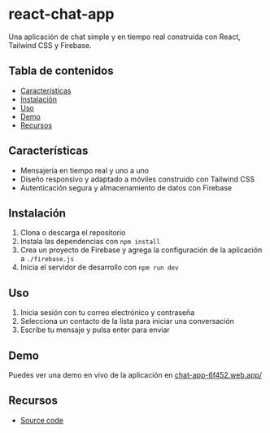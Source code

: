 # react-chat-app

Una aplicación de chat simple y en tiempo real construida con React, Tailwind CSS y Firebase.

## Tabla de contenidos

- [Características](#características)
- [Instalación](#instalación)
- [Uso](#uso)
- [Demo](#demo)
- [Recursos](#recursos)

## Características

- Mensajería en tiempo real y uno a uno
- Diseño responsivo y adaptado a móviles construido con Tailwind CSS
- Autenticación segura y almacenamiento de datos con Firebase

## Instalación

1. Clona o descarga el repositorio
2. Instala las dependencias con `npm install`
3. Crea un proyecto de Firebase y agrega la configuración de la aplicación a `./firebase.js`
4. Inicia el servidor de desarrollo con `npm run dev`

## Uso

1. Inicia sesión con tu correo electrónico y contraseña
2. Selecciona un contacto de la lista para iniciar una conversación
3. Escribe tu mensaje y pulsa enter para enviar

## Demo

Puedes ver una demo en vivo de la aplicación en [chat-app-6f452.web.app/](chat-app-6f452.web.app/)

## Recursos

- [Source code](https://github.com/SantiMit1/react-chat-app)
